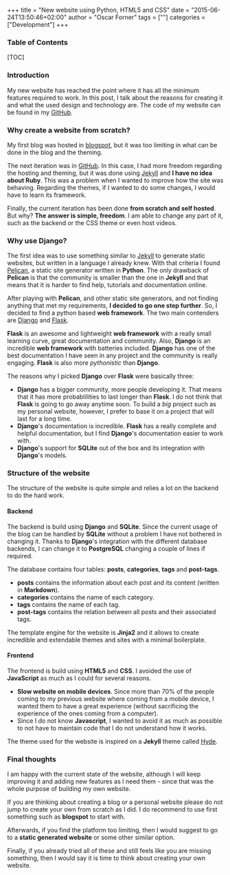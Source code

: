 +++
title = "New website using Python, HTML5 and CSS"
date = "2015-06-24T13:50:46+02:00"
author = "Oscar Forner"
tags = [""]
categories = ["Development"]
+++

### Table of Contents
[TOC]

### Introduction
My new website has reached the point where it has all the minimum features required to work. In this post, I talk about the reasons for creating it and what the used design and technology are. The code of my website can be found in my [GitHub](https://github.com/maitesin/website).

### Why create a website from scratch?

My first blog was hosted in [blogspot](http://maitesin.blogspot.co.uk), but it was too limiting in what can be done in the blog and the theming.

The next iteration was in [GitHub](http://maitesin.github.io/). In this case, I had more freedom regarding the hosting and theming, but it was done using [Jekyll](https://jekyllrb.com/) and **I have no idea about Ruby**. This was a problem when I wanted to improve how the site was behaving. Regarding the themes, if I wanted to do some changes, I would have to learn its framework.

Finally, the current iteration has been done **from scratch and self hosted**. But why? **The answer is simple, freedom**. I am able to change any part of it, such as the backend or the CSS theme or even host videos.

### Why use Django?

The first idea was to use something similar to [Jekyll](https://jekyllrb.com/) to generate static websites, but written in a language I already knew. With that criteria I found [Pelican](https://blog.getpelican.com/), a static site generator written in **Python**. The only drawback of **Pelican** is that the community is smaller than the one in **Jekyll** and that means that it is harder to find help, tutorials and documentation online.

After playing with **Pelican**, and other static site generators, and not finding anything that  met my requirements, **I decided to go one step further**. So, I decided to find a python based **web framework**. The two main contenders are [Django](https://www.djangoproject.com/) and [Flask](http://flask.pocoo.org/).

**Flask** is an awesome and lightweight **web framework** with a really small learning curve, great documentation and community. Also, **Django** is an incredible **web framework** with batteries included. **Django** has one of the best documentation I have seen in any project and the community is really engaging. **Flask** is also more *pythonistic* than **Django**.

The reasons why I picked **Django** over **Flask** were basically three:

 * **Django** has a bigger community, more people developing it. That means that it has more probablilities to last longer than **Flask**. I do not think that **Flask** is going to go away anytime soon. To build a *big* project such as my personal website, however, I prefer to base it on a project that will last for a long time.
 * **Django**'s documentation is incredible. **Flask** has a really complete and helpful documentation, but I find **Django**'s documentation easier to work with.
 * **Django**'s support for **SQLite** out of the box and its integration with **Django**'s models.

### Structure of the website

The structure of the website is quite simple and relies a lot on the backend to do the hard work.

#### Backend

The backend is build using **Django** and **SQLite**. Since the current usage of the blog can be handled by **SQLite** without a problem I have not bothered in changing it. Thanks to **Django**'s integration with the different database backends, I can change it to **PostgreSQL** changing a couple of lines if required.

The database contains four tables: **posts**, **categories**, **tags** and **post-tags**.

 * **posts** contains the information about each post and its content (written in **Markdown**).
 * **categories** contains the name of each category.
 * **tags** contains the name of each tag.
 * **post-tags** contains the relation between all posts and their associated tags.

The template engine for the website is **Jinja2** and it allows to create incredible and extendable themes and sites with a minimal boilerplate.

#### Frontend

The frontend is build using **HTML5** and **CSS**. I avoided the use of **JavaScript** as much as I could for several reasons.

 * **Slow website on mobile devices**. Since more than 70% of the people coming to my previous website where coming from a mobile device, I wanted them to have a great experience (without sacrificing the experience of the ones coming from a computer).
 * Since I do not know **Javascript**, I wanted to avoid it as much as possible to not have to maintain code that I do not understand how it works.

The theme used for the website is inspired on a **Jekyll** theme called [Hyde](http://hyde.getpoole.com/).

### Final thoughts

I am happy with the current state of the website, although I will keep improving it and adding new features as I need them - since that was the whole purpose of building my own website.

If you are thinking about creating a blog or a personal website please do not jump to create your own from scratch as I did. I do recommend to use first something such as **blogspot** to start with.

Afterwards, if you find the platform too limiting, then I would suggest to go to a **static generated website** or some other similar option.

Finally, if you already tried all of these and still feels like you are missing something, then I would say it is time to think about creating your own website.
